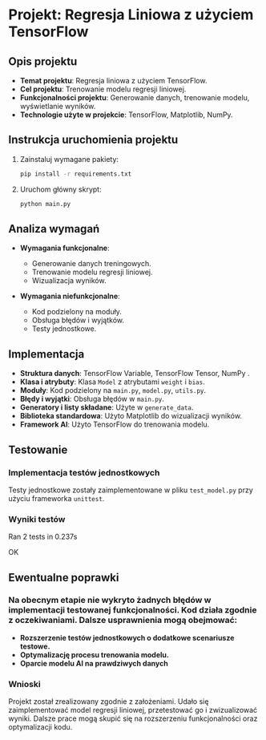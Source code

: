 # Projekt: Regresja Liniowa z użyciem TensorFlow

## Opis projektu
- **Temat projektu**: Regresja liniowa z użyciem TensorFlow.
- **Cel projektu**: Trenowanie modelu regresji liniowej.
- **Funkcjonalności projektu**: Generowanie danych, trenowanie modelu, wyświetlanie wyników.
- **Technologie użyte w projekcie**: TensorFlow, Matplotlib, NumPy.

## Instrukcja uruchomienia projektu

1. Zainstaluj wymagane pakiety:
    ```sh
    pip install -r requirements.txt
    ```

2. Uruchom główny skrypt:
    ```sh
    python main.py
    ```
## Analiza wymagań

- **Wymagania funkcjonalne**:
    - Generowanie danych treningowych.
    - Trenowanie modelu regresji liniowej.
    - Wizualizacja wyników.

- **Wymagania niefunkcjonalne**:
    - Kod podzielony na moduły.
    - Obsługa błędów i wyjątków.
    - Testy jednostkowe.

## Implementacja

- **Struktura danych**: TensorFlow Variable, TensorFlow Tensor, NumPy .
- **Klasa i atrybuty**: Klasa `Model` z atrybutami `weight` i `bias`.
- **Moduły**: Kod podzielony na `main.py`, `model.py`, `utils.py`.
- **Błędy i wyjątki**: Obsługa błędów w `main.py`.
- **Generatory i listy składane**: Użyte w `generate_data`.
- **Biblioteka standardowa**: Użyto Matplotlib do wizualizacji wyników.
- **Framework AI**: Użyto TensorFlow do trenowania modelu.

## Testowanie

### Implementacja testów jednostkowych

Testy jednostkowe zostały zaimplementowane w pliku `test_model.py` przy użyciu frameworka `unittest`.

### Wyniki testów
Ran 2 tests in 0.237s

OK

## Ewentualne poprawki
 ### Na obecnym etapie nie wykryto żadnych błędów w implementacji testowanej funkcjonalności. Kod działa zgodnie z oczekiwaniami. Dalsze usprawnienia mogą obejmować:

- **Rozszerzenie testów jednostkowych o dodatkowe scenariusze testowe.**
- **Optymalizację procesu trenowania modelu.**
- **Oparcie modelu AI na prawdziwych danych**
### Wnioski
Projekt został zrealizowany zgodnie z założeniami. Udało się zaimplementować model regresji liniowej, przetestować go i zwizualizować wyniki. 
Dalsze prace mogą skupić się na rozszerzeniu funkcjonalności oraz optymalizacji kodu.

